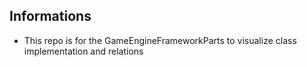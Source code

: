 ## Informations ##
  - This repo is for the GameEngineFrameworkParts to visualize class implementation and relations

